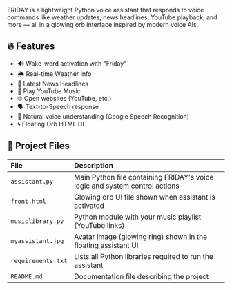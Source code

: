 FRIDAY is a lightweight Python voice assistant that responds to voice commands like weather updates, news headlines, YouTube playback, and more — all in a glowing orb interface inspired by modern voice AIs.

## 🔥 Features

- 🔊 Wake-word activation with "Friday"
- 🌦 Real-time Weather Info
- 📰 Latest News Headlines
- 🎵 Play YouTube Music
- 🌐 Open websites (YouTube, etc.)
- 🗣️ Text-to-Speech response
- 🧠 Natural voice understanding (Google Speech Recognition)
- 🌀 Floating Orb HTML UI

<h2>📁 Project Files</h2>

<table>
  <thead>
    <tr>
      <th style="text-align:left;">File</th>
      <th style="text-align:left;">Description</th>
    </tr>
  </thead>
  <tbody>
    <tr>
      <td><code>assistant.py</code></td>
      <td>Main Python file containing FRIDAY's voice logic and system control actions</td>
    </tr>
    <tr>
      <td><code>front.html</code></td>
      <td>Glowing orb UI file shown when assistant is activated</td>
    </tr>
    <tr>
      <td><code>musiclibrary.py</code></td>
      <td>Python module with your music playlist (YouTube links)</td>
    </tr>
    <tr>
      <td><code>myassistant.jpg</code></td>
      <td>Avatar image (glowing ring) shown in the floating assistant UI</td>
    </tr>
    <tr>
      <td><code>requirements.txt</code></td>
      <td>Lists all Python libraries required to run the assistant</td>
    </tr>
    <tr>
      <td><code>README.md</code></td>
      <td>Documentation file describing the project</td>
    </tr>
  </tbody>
</table>
